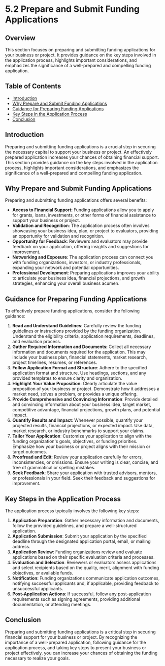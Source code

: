 # 5.2 Prepare and Submit Funding Applications

## Overview
This section focuses on preparing and submitting funding applications for your business or project. It provides guidance on the key steps involved in the application process, highlights important considerations, and emphasizes the significance of a well-prepared and compelling funding application.

## Table of Contents
- [Introduction](#introduction)
- [Why Prepare and Submit Funding Applications](#why-prepare-and-submit-funding-applications)
- [Guidance for Preparing Funding Applications](#guidance-for-preparing-funding-applications)
- [Key Steps in the Application Process](#key-steps-in-the-application-process)
- [Conclusion](#conclusion)

## Introduction
Preparing and submitting funding applications is a crucial step in securing the necessary capital to support your business or project. An effectively prepared application increases your chances of obtaining financial support. This section provides guidance on the key steps involved in the application process, highlights important considerations, and emphasizes the significance of a well-prepared and compelling funding application.

## Why Prepare and Submit Funding Applications
Preparing and submitting funding applications offers several benefits:
- **Access to Financial Support**: Funding applications allow you to apply for grants, loans, investments, or other forms of financial assistance to support your business or project.
- **Validation and Recognition**: The application process often involves showcasing your business idea, plan, or project to evaluators, providing an opportunity for validation and recognition.
- **Opportunity for Feedback**: Reviewers and evaluators may provide feedback on your application, offering insights and suggestions for improvement.
- **Networking and Exposure**: The application process can connect you with funding organizations, investors, or industry professionals, expanding your network and potential opportunities.
- **Professional Development**: Preparing applications improves your ability to articulate your business idea, financial projections, and growth strategies, enhancing your overall business acumen.

## Guidance for Preparing Funding Applications
To effectively prepare funding applications, consider the following guidance:
1. **Read and Understand Guidelines**: Carefully review the funding guidelines or instructions provided by the funding organization. Understand the eligibility criteria, application requirements, deadlines, and evaluation process.
2. **Gather Required Information and Documents**: Collect all necessary information and documents required for the application. This may include your business plan, financial statements, market research, project timelines, resumes, or references.
3. **Follow Application Format and Structure**: Adhere to the specified application format and structure. Use headings, sections, and any provided templates to ensure clarity and organization.
4. **Highlight Your Value Proposition**: Clearly articulate the value proposition of your business or project. Demonstrate how it addresses a market need, solves a problem, or provides a unique offering.
5. **Provide Comprehensive and Convincing Information**: Provide detailed and convincing information about your business idea, target market, competitive advantage, financial projections, growth plans, and potential impact.
6. **Quantify Results and Impact**: Whenever possible, quantify your projected results, financial projections, or expected impact. Use data, market research, or industry benchmarks to support your claims.
7. **Tailor Your Application**: Customize your application to align with the funding organization's goals, objectives, or funding priorities. Emphasize how your business or project aligns with their mission or target outcomes.
8. **Proofread and Edit**: Review your application carefully for errors, inconsistencies, or omissions. Ensure your writing is clear, concise, and free of grammatical or spelling mistakes.
9. **Seek Feedback**: Share your application with trusted advisors, mentors, or professionals in your field. Seek their feedback and suggestions for improvement.

## Key Steps in the Application Process
The application process typically involves the following key steps:
1. **Application Preparation**: Gather necessary information and documents, follow the provided guidelines, and prepare a well-structured application.
2. **Application Submission**: Submit your application by the specified deadline through the designated application portal, email, or mailing address.
3. **Application Review**: Funding organizations review and evaluate applications based on their specific evaluation criteria and processes.
4. **Evaluation and Selection**: Reviewers or evaluators assess applications and select recipients based on the quality, merit, alignment with funding objectives, or available funds.
5. **Notification**: Funding organizations communicate application outcomes, notifying successful applicants and, if applicable, providing feedback to unsuccessful applicants.
6. **Post-Application Actions**: If successful, follow any post-application requirements such as signing agreements, providing additional documentation, or attending meetings.

## Conclusion
Preparing and submitting funding applications is a critical step in securing financial support for your business or project. By recognizing the importance of a well-prepared application, following guidance for the application process, and taking key steps to present your business or project effectively, you can increase your chances of obtaining the funding necessary to realize your goals.
